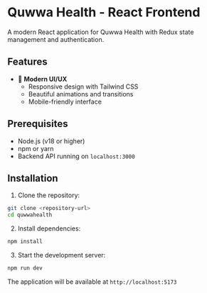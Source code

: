 # Quwwa Health - React Frontend

A modern React application for Quwwa Health with Redux state management and authentication.

## Features
- 🎨 **Modern UI/UX**
  - Responsive design with Tailwind CSS
  - Beautiful animations and transitions
  - Mobile-friendly interface

## Prerequisites

- Node.js (v18 or higher)
- npm or yarn
- Backend API running on `localhost:3000`

## Installation

1. Clone the repository:
```bash
git clone <repository-url>
cd quwwahealth
```

2. Install dependencies:
```bash
npm install
```

3. Start the development server:
```bash
npm run dev
```

The application will be available at `http://localhost:5173`

